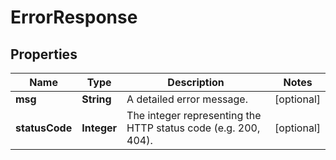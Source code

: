 # ErrorResponse

## Properties
Name | Type | Description | Notes
------------ | ------------- | ------------- | -------------
**msg** | **String** | A detailed error message. |  [optional]
**statusCode** | **Integer** | The integer representing the HTTP status code (e.g. 200, 404). |  [optional]
